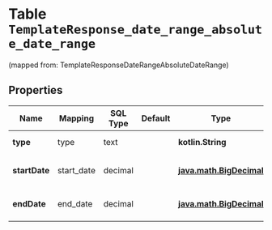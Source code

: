 
# Table `TemplateResponse_date_range_absolute_date_range`
(mapped from: TemplateResponseDateRangeAbsoluteDateRange)

## Properties
Name | Mapping | SQL Type | Default | Type | Description | Notes
---- | ------- | -------- | ------- | ---- | ----------- | -----
**type** | type | text |  | **kotlin.String** | The date range type |  [optional]
**startDate** | start_date | decimal |  | [**java.math.BigDecimal**](java.math.BigDecimal.md) | The start date of the date range |  [optional]
**endDate** | end_date | decimal |  | [**java.math.BigDecimal**](java.math.BigDecimal.md) | The end date of the date range |  [optional]





